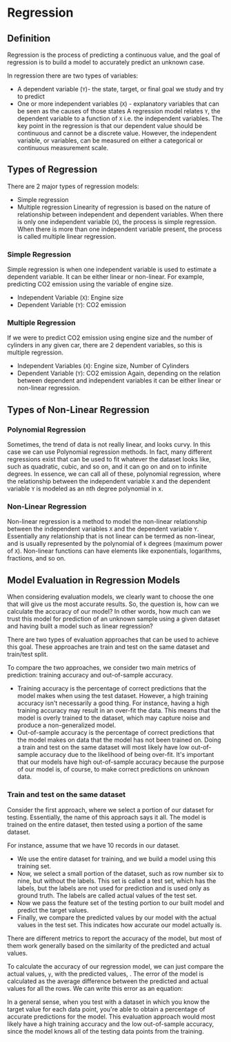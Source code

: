 # Regression
## Definition
Regression is the process of predicting a continuous value, and the goal of regression is to build a model to accurately predict an unknown case.

In regression there are two types of variables:

* A dependent variable (`Y`)- the state, target, or final goal we study and try to predict
* One or more independent variables (`X`) - explanatory variables that can be seen as the causes of those states
A regression model relates `Y`, the dependent variable to a function of `X` i.e. the independent variables. The key point in the regression is that our dependent value should be continuous and cannot be a discrete value. However, the independent variable, or variables, can be measured on either a categorical or continuous measurement scale.

## Types of Regression
There are 2 major types of regression models:

* Simple regression
* Multiple regression
Linearity of regression is based on the nature of relationship between independent and dependent variables. When there is only one independent variable (`X`), the process is simple regression. When there is more than one independent variable present, the process is called multiple linear regression.

### Simple Regression
Simple regression is when one independent variable is used to estimate a dependent variable. It can be either linear or non-linear. For example, predicting CO2 emission using the variable of engine size.

* Independent Variable (`X`): Engine size
* Dependent Variable (`Y`): CO2 emission

### Multiple Regression
If we were to predict CO2 emission using engine size and the number of cylinders in any given car, there are 2 dependent variables, so this is multiple regression.

* Independent Variables (`X`): Engine size, Number of Cylinders
* Dependent Variable (`Y`): CO2 emission
Again, depending on the relation between dependent and independent variables it can be either linear or non-linear regression.

## Types of Non-Linear Regression
### Polynomial Regression
Sometimes, the trend of data is not really linear, and looks curvy. In this case we can use Polynomial regression methods. In fact, many different regressions exist that can be used to fit whatever the dataset looks like, such as quadratic, cubic, and so on, and it can go on and on to infinite degrees. In essence, we can call all of these, polynomial regression, where the relationship between the independent variable `X` and the dependent variable `Y` is modeled as an nth degree polynomial in x.

### Non-Linear Regression
Non-linear regression is a method to model the non-linear relationship between the independent variables `X` and the dependent variable `Y`. Essentially any relationship that is not linear can be termed as non-linear, and is usually represented by the polynomial of `k` degrees (maximum power of `X`). Non-linear functions can have elements like exponentials, logarithms, fractions, and so on.

## Model Evaluation in Regression Models
When considering evaluation models, we clearly want to choose the one that will give us the most accurate results. So, the question is, how can we calculate the accuracy of our model? In other words, how much can we trust this model for prediction of an unknown sample using a given dataset and having built a model such as linear regression?

There are two types of evaluation approaches that can be used to achieve this goal. These approaches are train and test on the same dataset and train/test split.

To compare the two approaches, we consider two main metrics of prediction: training accuracy and out-of-sample accuracy.

* Training accuracy is the percentage of correct predictions that the model makes when using the test dataset. However, a high training accuracy isn't necessarily a good thing. For instance, having a high training accuracy may result in an over-fit the data. This means that the model is overly trained to the dataset, which may capture noise and produce a non-generalized model.
* Out-of-sample accuracy is the percentage of correct predictions that the model makes on data that the model has not been trained on. Doing a train and test on the same dataset will most likely have low out-of-sample accuracy due to the likelihood of being over-fit. It's important that our models have high out-of-sample accuracy because the purpose of our model is, of course, to make correct predictions on unknown data.

### Train and test on the same dataset
Consider the first approach, where we select a portion of our dataset for testing. Essentially, the name of this approach says it all. The model is trained on the entire dataset, then tested using a portion of the same dataset.

For instance, assume that we have 10 records in our dataset.

* We use the entire dataset for training, and we build a model using this training set.
* Now, we select a small portion of the dataset, such as row number six to nine, but without the labels. This set is called a test set, which has the labels, but the labels are not used for prediction and is used only as ground truth. The labels are called actual values of the test set.
* Now we pass the feature set of the testing portion to our built model and predict the target values.
* Finally, we compare the predicted values by our model with the actual values in the test set. This indicates how accurate our model actually is.

There are different metrics to report the accuracy of the model, but most of them work generally based on the similarity of the predicted and actual values.

To calculate the accuracy of our regression model, we can just compare the actual values, `y`, with the predicted values, . The error of the model is calculated as the average difference between the predicted and actual values for all the rows. We can write this error as an equation:



In a general sense, when you test with a dataset in which you know the target value for each data point, you're able to obtain a percentage of accurate predictions for the model. This evaluation approach would most likely have a high training accuracy and the low out-of-sample accuracy, since the model knows all of the testing data points from the training.


